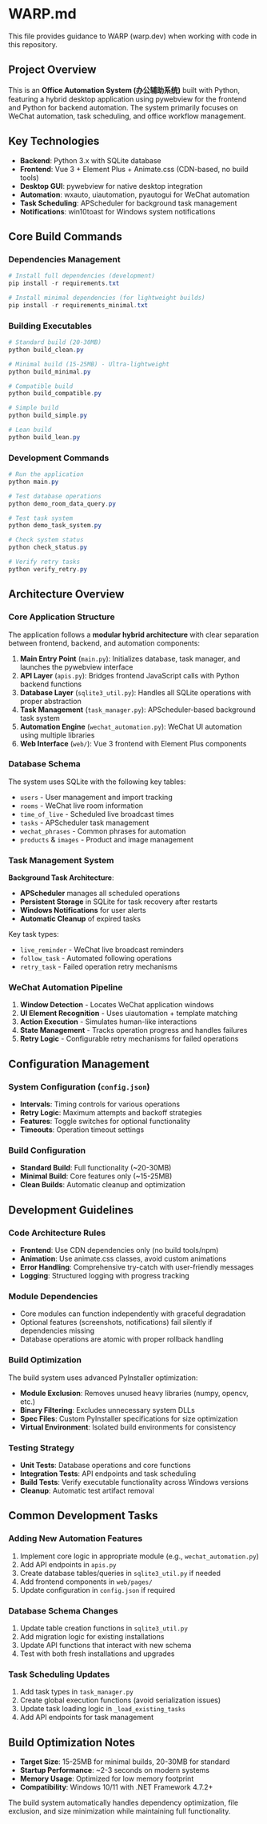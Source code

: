 # WARP.md

This file provides guidance to WARP (warp.dev) when working with code in this repository.

## Project Overview

This is an **Office Automation System (办公辅助系统)** built with Python, featuring a hybrid desktop application using pywebview for the frontend and Python for backend automation. The system primarily focuses on WeChat automation, task scheduling, and office workflow management.

## Key Technologies

- **Backend**: Python 3.x with SQLite database
- **Frontend**: Vue 3 + Element Plus + Animate.css (CDN-based, no build tools)
- **Desktop GUI**: pywebview for native desktop integration
- **Automation**: wxauto, uiautomation, pyautogui for WeChat automation
- **Task Scheduling**: APScheduler for background task management
- **Notifications**: win10toast for Windows system notifications

## Core Build Commands

### Dependencies Management
```powershell
# Install full dependencies (development)
pip install -r requirements.txt

# Install minimal dependencies (for lightweight builds)
pip install -r requirements_minimal.txt
```

### Building Executables

```powershell
# Standard build (20-30MB)
python build_clean.py

# Minimal build (15-25MB) - Ultra-lightweight
python build_minimal.py

# Compatible build
python build_compatible.py

# Simple build
python build_simple.py

# Lean build
python build_lean.py
```

### Development Commands

```powershell
# Run the application
python main.py

# Test database operations
python demo_room_data_query.py

# Test task system
python demo_task_system.py

# Check system status
python check_status.py

# Verify retry tasks
python verify_retry.py
```

## Architecture Overview

### Core Application Structure

The application follows a **modular hybrid architecture** with clear separation between frontend, backend, and automation components:

1. **Main Entry Point** (`main.py`): Initializes database, task manager, and launches the pywebview interface
2. **API Layer** (`apis.py`): Bridges frontend JavaScript calls with Python backend functions
3. **Database Layer** (`sqlite3_util.py`): Handles all SQLite operations with proper abstraction
4. **Task Management** (`task_manager.py`): APScheduler-based background task system
5. **Automation Engine** (`wechat_automation.py`): WeChat UI automation using multiple libraries
6. **Web Interface** (`web/`): Vue 3 frontend with Element Plus components

### Database Schema

The system uses SQLite with the following key tables:
- `users` - User management and import tracking
- `rooms` - WeChat live room information
- `time_of_live` - Scheduled live broadcast times
- `tasks` - APScheduler task management
- `wechat_phrases` - Common phrases for automation
- `products` & `images` - Product and image management

### Task Management System

**Background Task Architecture**:
- **APScheduler** manages all scheduled operations
- **Persistent Storage** in SQLite for task recovery after restarts
- **Windows Notifications** for user alerts
- **Automatic Cleanup** of expired tasks

Key task types:
- `live_reminder` - WeChat live broadcast reminders
- `follow_task` - Automated following operations
- `retry_task` - Failed operation retry mechanisms

### WeChat Automation Pipeline

1. **Window Detection** - Locates WeChat application windows
2. **UI Element Recognition** - Uses uiautomation + template matching
3. **Action Execution** - Simulates human-like interactions
4. **State Management** - Tracks operation progress and handles failures
5. **Retry Logic** - Configurable retry mechanisms for failed operations

## Configuration Management

### System Configuration (`config.json`)
- **Intervals**: Timing controls for various operations
- **Retry Logic**: Maximum attempts and backoff strategies  
- **Features**: Toggle switches for optional functionality
- **Timeouts**: Operation timeout settings

### Build Configuration
- **Standard Build**: Full functionality (~20-30MB)
- **Minimal Build**: Core features only (~15-25MB)
- **Clean Builds**: Automatic cleanup and optimization

## Development Guidelines

### Code Architecture Rules
- **Frontend**: Use CDN dependencies only (no build tools/npm)
- **Animation**: Use animate.css classes, avoid custom animations
- **Error Handling**: Comprehensive try-catch with user-friendly messages
- **Logging**: Structured logging with progress tracking

### Module Dependencies
- Core modules can function independently with graceful degradation
- Optional features (screenshots, notifications) fail silently if dependencies missing
- Database operations are atomic with proper rollback handling

### Build Optimization
The build system uses advanced PyInstaller optimization:
- **Module Exclusion**: Removes unused heavy libraries (numpy, opencv, etc.)
- **Binary Filtering**: Excludes unnecessary system DLLs
- **Spec Files**: Custom PyInstaller specifications for size optimization
- **Virtual Environment**: Isolated build environments for consistency

### Testing Strategy
- **Unit Tests**: Database operations and core functions
- **Integration Tests**: API endpoints and task scheduling
- **Build Tests**: Verify executable functionality across Windows versions
- **Cleanup**: Automatic test artifact removal

## Common Development Tasks

### Adding New Automation Features
1. Implement core logic in appropriate module (e.g., `wechat_automation.py`)
2. Add API endpoints in `apis.py` 
3. Create database tables/queries in `sqlite3_util.py` if needed
4. Add frontend components in `web/pages/`
5. Update configuration in `config.json` if required

### Database Schema Changes
1. Update table creation functions in `sqlite3_util.py`
2. Add migration logic for existing installations
3. Update API functions that interact with new schema
4. Test with both fresh installations and upgrades

### Task Scheduling Updates
1. Add task types in `task_manager.py`
2. Create global execution functions (avoid serialization issues)
3. Update task loading logic in `_load_existing_tasks`
4. Add API endpoints for task management

## Build Optimization Notes

- **Target Size**: 15-25MB for minimal builds, 20-30MB for standard
- **Startup Performance**: ~2-3 seconds on modern systems
- **Memory Usage**: Optimized for low memory footprint
- **Compatibility**: Windows 10/11 with .NET Framework 4.7.2+

The build system automatically handles dependency optimization, file exclusion, and size minimization while maintaining full functionality.
